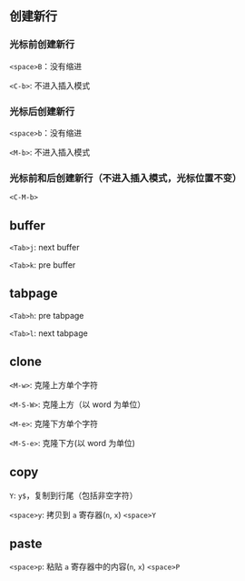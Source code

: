 ## 创建新行

### 光标前创建新行

`<space>B`：没有缩进

`<C-b>`: 不进入插入模式

### 光标后创建新行

`<space>b`：没有缩进

`<M-b>`: 不进入插入模式

### 光标前和后创建新行（不进入插入模式，光标位置不变）

`<C-M-b>`

## buffer

`<Tab>j`: next buffer

`<Tab>k`: pre buffer

## tabpage

`<Tab>h`: pre tabpage

`<Tab>l`: next tabpage

## clone

`<M-w>`: 克隆上方单个字符

`<M-S-W>`: 克隆上方（以 word 为单位）

`<M-e>`: 克隆下方单个字符

`<M-S-e>`: 克隆下方(以 word 为单位)

## copy

`Y`: `y$`，复制到行尾（包括非空字符）

`<space>y`: 拷贝到 `a` 寄存器(`n`, `x`)
`<space>Y`

## paste

`<space>p`: 粘贴 `a` 寄存器中的内容(`n`, `x`)
`<space>P`
